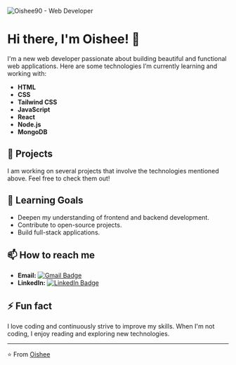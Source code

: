 ![Oishee90 - Web Developer](https://i.ibb.co/5RFCFQ4/Get-started-in-Canva.png)

# Hi there, I'm Oishee! 👋

I'm a new web developer passionate about building beautiful and functional web applications. Here are some technologies I’m currently learning and working with:

- **HTML**
- **CSS**
- **Tailwind CSS**
- **JavaScript**
- **React**
- **Node.js**
- **MongoDB**

## 🔭 Projects
I am working on several projects that involve the technologies mentioned above. Feel free to check them out!

## 🌱 Learning Goals
- Deepen my understanding of frontend and backend development.
- Contribute to open-source projects.
- Build full-stack applications.

## 📫 How to reach me
- **Email:** [![Gmail Badge](https://img.shields.io/badge/-oisheekhan90@gmail.com-c14438?style=flat&logo=Gmail&logoColor=white&link=mailto:oisheekhan90@gmail.com)](mailto:oisheekhan90@gmail.com)
- **LinkedIn:** [![LinkedIn Badge](https://img.shields.io/badge/-LinkedIn-blue?style=flat&logo=Linkedin&logoColor=white&link=https://www.linkedin.com/in/your-profile)](https://www.linkedin.com/feed)

## ⚡ Fun fact
I love coding and continuously strive to improve my skills. When I'm not coding, I enjoy reading and exploring new technologies.

---

⭐️ From [Oishee](https://github.com/your-github-username)

